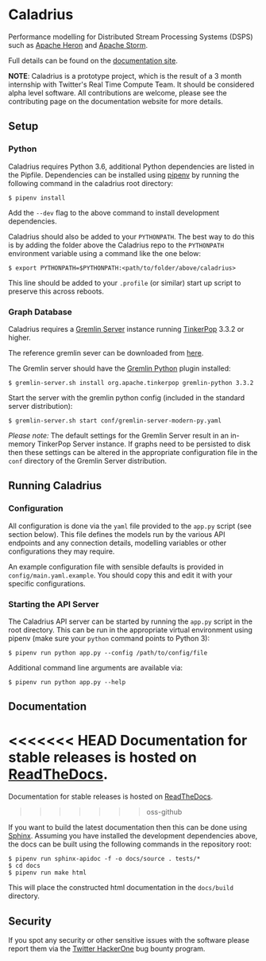 # Caladrius

Performance modelling for Distributed Stream Processing Systems (DSPS)
such as [Apache Heron](https://apache.github.io/incubator-heron/) and [Apache
Storm](http://storm.apache.org/).

Full details can be found on the [documentation
site](http://caladrius.readthedocs.io/).

**NOTE**: Caladrius is a prototype project, which is the result of a 3 month
internship with Twitter's Real Time Compute Team. It should be considered alpha
level software. All contributions are welcome, please see the contributing page
on the documentation website for more details.

## Setup

### Python

Caladrius requires Python 3.6, additional Python dependencies are listed in
the Pipfile. Dependencies can be installed using
[pipenv](https://docs.pipenv.org/) by running the following command in the
caladrius root directory:

    $ pipenv install 

Add the `--dev` flag to the above command to install development dependencies.

Caladrius should also be added to your `PYTHONPATH`. The best way to do this is
by adding the folder above the Caladrius repo to the `PYTHONPATH` environment
variable using a command like the one below:

    $ export PYTHONPATH=$PYTHONPATH:<path/to/folder/above/caladrius>

This line should be added to your `.profile` (or similar) start up script to
preserve this across reboots.

### Graph Database

Caladrius requires a [Gremlin
Server](http://tinkerpop.apache.org/docs/current/reference/#gremlin-server)
instance running [TinkerPop](http://tinkerpop.apache.org/) 3.3.2 or higher. 

The reference gremlin sever can be downloaded from 
[here](https://www.apache.org/dyn/closer.lua/tinkerpop/3.3.2/apache-tinkerpop-gremlin-server-3.3.2-bin.zip).

The Gremlin server should have the [Gremlin
Python](http://tinkerpop.apache.org/docs/current/reference/#gremlin-python)
plugin installed:

    $ gremlin-server.sh install org.apache.tinkerpop gremlin-python 3.3.2

Start the server with the gremlin python config (included in the standard
server distribution):

    $ gremlin-server.sh start conf/gremlin-server-modern-py.yaml

*Please note:* The default settings for the Gremlin Server result in an
in-memory TinkerPop Server instance. If graphs need to be persisted to disk
then these settings can be altered in the appropriate configuration file in the
`conf` directory of the Gremlin Server distribution.
    
## Running Caladrius

### Configuration

All configuration is done via the `yaml` file provided to the `app.py` script
(see section below). This file defines the models run by the various API
endpoints and any connection details, modelling variables or other
configurations they may require.

An example configuration file with sensible defaults is provided in
`config/main.yaml.example`. You should copy this and edit it with your specific
configurations.

### Starting the API Server

The Caladrius API server can be started by running the `app.py` script in the
root directory. This can be run in the appropriate virtual environment using
pipenv (make sure your `python` command points to Python 3):

    $ pipenv run python app.py --config /path/to/config/file

Additional command line arguments are available via:

    $ pipenv run python app.py --help

## Documentation

<<<<<<< HEAD
Documentation for stable releases is hosted on [ReadTheDocs]().
=======
Documentation for stable releases is hosted on
[ReadTheDocs](http://caladrius.readthedocs.io/).
>>>>>>> oss-github

If you want to build the latest documentation then this can be done using
[Sphinx](http://www.sphinx-doc.org/en/master/index.html). Assuming you have
installed the development dependencies above, the docs can be built using the
following commands in the repository root:

    $ pipenv run sphinx-apidoc -f -o docs/source . tests/*
    $ cd docs
    $ pipenv run make html

This will place the constructed html documentation in the `docs/build`
directory.

## Security

If you spot any security or other sensitive issues with the software please
report them via the [Twitter HackerOne](https://hackerone.com/twitter) bug
bounty program.
